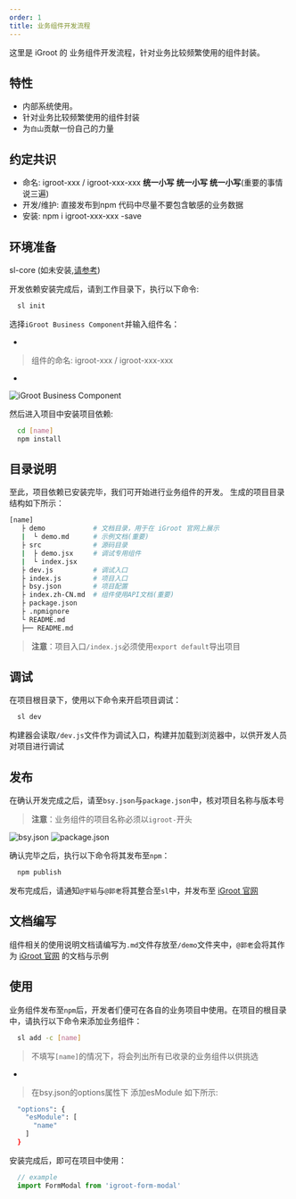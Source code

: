 ```yaml
---
order: 1
title: 业务组件开发流程
---
```


这里是 iGroot 的 业务组件开发流程，针对业务比较频繁使用的组件封装。

## 特性

- 内部系统使用。
- 针对业务比较频繁使用的组件封装
- 为``白山``贡献一份自己的力量

## 约定共识

- 命名: igroot-xxx / igroot-xxx-xxx **统一小写** **统一小写** **统一小写**(重要的事情说三遍)
- 开发/维护: 直接发布到npm 代码中尽量不要包含敏感的业务数据
- 安装: npm i igroot-xxx-xxx -save

## 环境准备
sl-core (如未安装,[请参考](http://igroot.i.coder.com:8001/docs/start/env-cn)) 

开发依赖安装完成后，请到工作目录下，执行以下命令:

``` bash
  sl init
```

选择`iGroot Business Component`并输入组件名：

- 
> 组件的命名: igroot-xxx / igroot-xxx-xxx
- 

![iGroot Business Component](http://jr.xxx.com:8090/download/attachments/11930429/TIM%E5%9B%BE%E7%89%8720171130193318.png?version=1&modificationDate=1512041599483&api=v2)

然后进入项目中安装项目依赖:

``` bash
  cd [name]
  npm install
```

## 目录说明

至此，项目依赖已安装完毕，我们可开始进行业务组件的开发。
生成的项目目录结构如下所示：

``` bash
[name]
   ├ demo            # 文档目录，用于在 iGroot 官网上展示
   |  └ demo.md      # 示例文档(重要)
   ├ src             # 源码目录
   |  ├ demo.jsx     # 调试专用组件
   |  └ index.jsx
   ├ dev.js          # 调试入口
   ├ index.js        # 项目入口
   ├ bsy.json        # 项目配置
   ├ index.zh-CN.md  # 组件使用API文档(重要)
   ├ package.json
   ├ .npmignore
   └ README.md
   ├── README.md
```

> **注意**：项目入口`/index.js`必须使用`export default`导出项目

## 调试

在项目根目录下，使用以下命令来开启项目调试：

``` bash
  sl dev
```

构建器会读取`/dev.js`文件作为调试入口，构建并加载到浏览器中，以供开发人员对项目进行调试

## 发布

在确认开发完成之后，请至`bsy.json`与`package.json`中，核对项目名称与版本号
>**注意**：业务组件的项目名称必须以`igroot-`开头

![bsy.json](http://jr.xxx.com:8090/download/attachments/11930429/TIM%E5%9B%BE%E7%89%8720171130193422.png?version=1&modificationDate=1512041675815&api=v2)
![package.json](http://jr.xxx.com:8090/download/attachments/11930429/TIM%E5%9B%BE%E7%89%8720171130193427.png?version=1&modificationDate=1512041675874&api=v2)

确认完毕之后，执行以下命令将其发布至`npm`：

``` bash
  npm publish
```

发布完成后，请通知`@宇韬`与`@郭老`将其整合至`sl`中，并发布至 [iGroot 官网](http://igroot.i.coder.com:8001)

## 文档编写

组件相关的使用说明文档请编写为`.md`文件存放至`/demo`文件夹中，`@郭老`会将其作为 [iGroot 官网](http://igroot.i.coder.com:8001) 的文档与示例

## 使用

业务组件发布至`npm`后，开发者们便可在各自的业务项目中使用。在项目的根目录中，请执行以下命令来添加业务组件：

``` bash
  sl add -c [name]
```

> 不填写`[name]`的情况下，将会列出所有已收录的业务组件以供挑选
- 

> 在bsy.json的options属性下 添加esModule 如下所示:

``` bash
  "options": {
    "esModule": [
      "name"
    ]
  }
```

安装完成后，即可在项目中使用：

``` javascript
  // example
  import FormModal from 'igroot-form-modal'
```